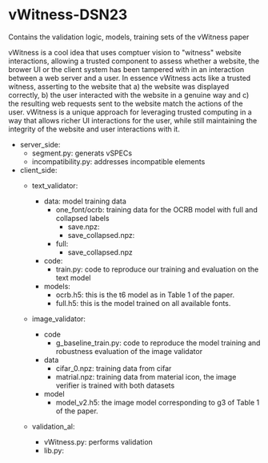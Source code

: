 # vWitness-DSN23
Contains the validation logic, models, training sets of the vWitness paper 

vWitness is a cool idea that uses comptuer vision to "witness" website interactions, allowing a trusted component to assess whether a website, the brower UI or the client system has been tampered with in an interaction between a web server and a user. In essence vWitness acts like a trusted witness, asserting to the website that a) the website was displayed correctly, b) the user interacted with the website in a genuine way and c) the resulting web requests sent to the website match the actions of the user. vWitness is a unique approach for leveraging trusted computing in a way that allows richer UI interactions for the user, while still maintaining the integrity of the website and user interactions with it. 



- server_side: 
  	- segment.py: generats vSPECs
  	- incompatibility.py: addresses incompatible elements
- client_side:
  	- text_validator:
		- data: model training data
	      	- one_font/ocrb: training data for the OCRB model with full and collapsed labels 
				- save.npz:  
				- save_collapsed.npz:
			- full: 
				- save_collapsed.npz
		- code: 
			- train.py: code to reproduce our training and evaluation on the text model 
		- models:
			- ocrb.h5: this is the t6 model as in Table 1 of the paper. 
	    	- full.h5: this is the model trained on all available fonts. 

	- image_validator: 
	  - code
	    - g_baseline_train.py: code to reproduce the model training and robustness evaluation of the image validator
	  - data
	    - cifar_0.npz: training data from cifar 
	    - matrial.npz: training data from material icon, the image verifier is trained with both datasets
	  - model
	    - model_v2.h5: the image model corresponding to g3 of Table 1 of the paper.
	- validation_al:
	  - vWitness.py: performs validation
	  - lib.py:  
